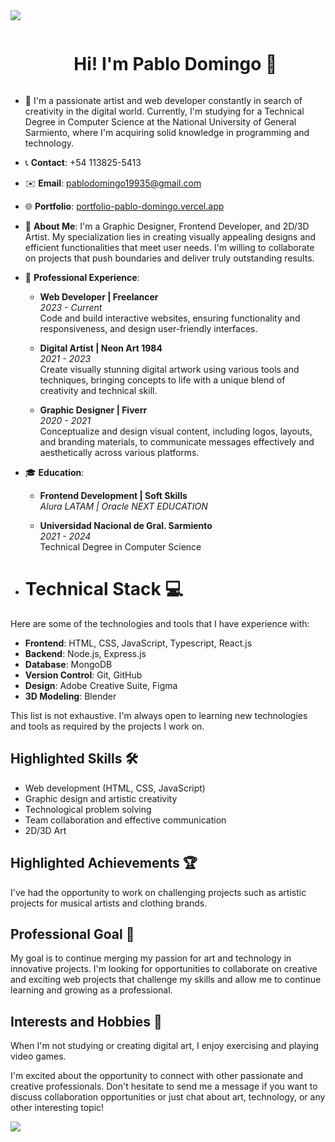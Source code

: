 <!--horizontal divider(gradiant)-->
<img src="https://user-images.githubusercontent.com/73097560/115834477-dbab4500-a447-11eb-908a-139a6edaec5c.gif">

<!--h1 without bottom border-->
<div id="user-content-toc">
  <ul align="center">
    <summary><h1 style="display: inline-block">Hi! I'm Pablo Domingo 👋</h1></summary>
  </ul>
</div>


<!--Intro start-->
- 🚀 I'm a passionate artist and web developer constantly in search of creativity in the digital world. Currently, I'm studying for a Technical Degree in Computer Science at the National University of General Sarmiento, where I'm acquiring solid knowledge in programming and technology.

- 📞 **Contact**: +54 113825-5413
- ✉️ **Email**: pablodomingo19935@gmail.com
- 🌐 **Portfolio**: [portfolio-pablo-domingo.vercel.app](https://portfolio-pablo-domingo.vercel.app/)

- 🎨 **About Me**: I'm a Graphic Designer, Frontend Developer, and 2D/3D Artist. My specialization lies in creating visually appealing designs and efficient functionalities that meet user needs. I'm willing to collaborate on projects that push boundaries and deliver truly outstanding results.

- 💼 **Professional Experience**:
  - **Web Developer | Freelancer**  
    *2023 - Current*  
    Code and build interactive websites, ensuring functionality and responsiveness, and design user-friendly interfaces.

  - **Digital Artist | Neon Art 1984**  
    *2021 - 2023*  
    Create visually stunning digital artwork using various tools and techniques, bringing concepts to life with a unique blend of creativity and technical skill.

  - **Graphic Designer | Fiverr**  
    *2020 - 2021*  
    Conceptualize and design visual content, including logos, layouts, and branding materials, to communicate messages effectively and aesthetically across various platforms.

- 🎓 **Education**:
  - **Frontend Development | Soft Skills**  
    *Alura LATAM | Oracle NEXT EDUCATION*

  - **Universidad Nacional de Gral. Sarmiento**  
    *2021 - 2024*  
    Technical Degree in Computer Science

- # **Technical Stack 💻**

Here are some of the technologies and tools that I have experience with:

- **Frontend**: HTML, CSS, JavaScript, Typescript, React.js
- **Backend**: Node.js, Express.js
- **Database**: MongoDB
- **Version Control**: Git, GitHub
- **Design**: Adobe Creative Suite, Figma
- **3D Modeling**: Blender

This list is not exhaustive. I'm always open to learning new technologies and tools as required by the projects I work on.

## **Highlighted Skills 🛠️**
- Web development (HTML, CSS, JavaScript)
- Graphic design and artistic creativity
- Technological problem solving
- Team collaboration and effective communication
- 2D/3D Art

## **Highlighted Achievements 🏆**
I've had the opportunity to work on challenging projects such as artistic projects for musical artists and clothing brands.

## **Professional Goal 🎯**
My goal is to continue merging my passion for art and technology in innovative projects. I'm looking for opportunities to collaborate on creative and exciting web projects that challenge my skills and allow me to continue learning and growing as a professional.

## **Interests and Hobbies 🎨**
When I'm not studying or creating digital art, I enjoy exercising and playing video games.

I'm excited about the opportunity to connect with other passionate and creative professionals. Don't hesitate to send me a message if you want to discuss collaboration opportunities or just chat about art, technology, or any other interesting topic!
<!--Intro end-->


<!--horizontal divider(gradiant)-->
<img src="https://user-images.githubusercontent.com/73097560/115834477-dbab4500-a447-11eb-908a-139a6edaec5c.gif">
